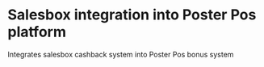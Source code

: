 # Salesbox integration into Poster Pos platform

Integrates salesbox cashback system into Poster Pos bonus system
